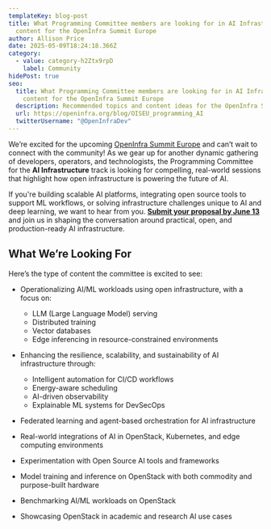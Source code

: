 ```yaml
---
templateKey: blog-post
title: What Programming Committee members are looking for in AI Infrastructure
  content for the OpenInfra Summit Europe
author: Allison Price
date: 2025-05-09T18:24:18.366Z
category:
  - value: category-h2Ztx9rpD
    label: Community
hidePost: true
seo:
  title: What Programming Committee members are looking for in AI Infrastructure
    content for the OpenInfra Summit Europe
  description: Recommended topics and content ideas for the OpenInfra Summit Europe
  url: https://openinfra.org/blog/OISEU_programming_AI
  twitterUsername: "@OpenInfraDev"
---
```

We’re excited for the upcoming [OpenInfra Summit Europe](https://summit2025.openinfra.org/) and can’t wait to connect with the community! As we gear up for another dynamic gathering of developers, operators, and technologists, the Programming Committee for the **AI Infrastructure** track is looking for compelling, real-world sessions that highlight how open infrastructure is powering the future of AI.

If you're building scalable AI platforms, integrating open source tools to support ML workflows, or solving infrastructure challenges unique to AI and deep learning, we want to hear from you. **[Submit your proposal by June 13](https://summit2025.openinfra.org/cfp/)** and join us in shaping the conversation around practical, open, and production-ready AI infrastructure.

## What We’re Looking For

Here’s the type of content the committee is excited to see:

* Operationalizing AI/ML workloads using open infrastructure, with a focus on:

  * LLM (Large Language Model) serving
  * Distributed training
  * Vector databases
  * Edge inferencing in resource-constrained environments
* Enhancing the resilience, scalability, and sustainability of AI infrastructure through:

  * Intelligent automation for CI/CD workflows
  * Energy-aware scheduling
  * AI-driven observability
  * Explainable ML systems for DevSecOps
* Federated learning and agent-based orchestration for AI infrastructure
* Real-world integrations of AI in OpenStack, Kubernetes, and edge computing environments
* Experimentation with Open Source AI tools and frameworks
* Model training and inference on OpenStack with both commodity and purpose-built hardware
* Benchmarking AI/ML workloads on OpenStack
* Showcasing OpenStack in academic and research AI use cases